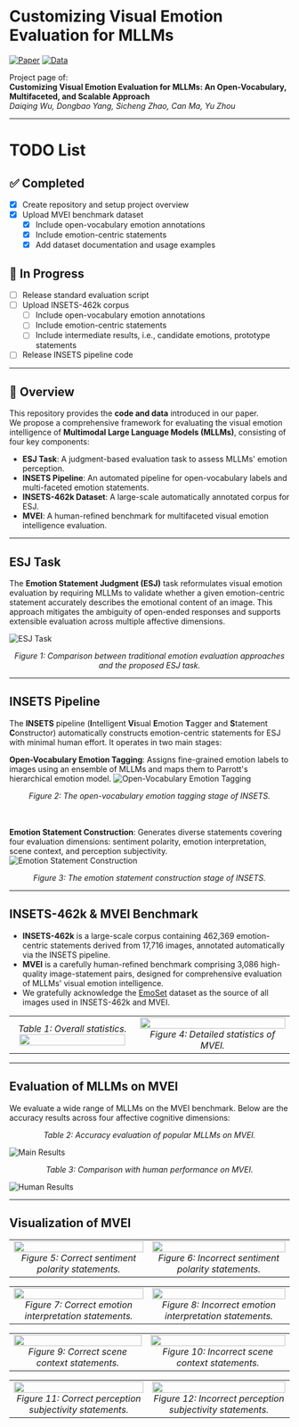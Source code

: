 # Customizing Visual Emotion Evaluation for MLLMs  

[![Paper](https://img.shields.io/badge/Paper-arXiv-blue)](link-to-paper)  [![Data](https://img.shields.io/badge/Data-HuggingFace-orange)](https://huggingface.co/datasets/wudq/MVEI/tree/main/MVEI) 

Project page of:  
**Customizing Visual Emotion Evaluation for MLLMs: An Open-Vocabulary, Multifaceted, and Scalable Approach**  
*Daiqing Wu, Dongbao Yang, Sicheng Zhao, Can Ma, Yu Zhou*  

---

# TODO List

## ✅ Completed

- [x] Create repository and setup project overview
- [x] Upload MVEI benchmark dataset
  - [x] Include open-vocabulary emotion annotations
  - [x] Include emotion-centric statements
  - [x] Add dataset documentation and usage examples

## 🔄 In Progress

- [ ] Release standard evaluation script
- [ ] Upload INSETS-462k corpus
  - [ ] Include open-vocabulary emotion annotations
  - [ ] Include emotion-centric statements
  - [ ] Include intermediate results, i.e., candidate emotions, prototype statements
- [ ] Release INSETS pipeline code

---

## 📖 Overview  

This repository provides the **code and data** introduced in our paper.  
We propose a comprehensive framework for evaluating the visual emotion intelligence of **Multimodal Large Language Models (MLLMs)**, consisting of four key components:

- **ESJ Task**: A judgment-based evaluation task to assess MLLMs' emotion perception.
- **INSETS Pipeline**: An automated pipeline for open-vocabulary labels and multi-faceted emotion statements.  
- **INSETS-462k Dataset**: A large-scale automatically annotated corpus for ESJ.
- **MVEI**: A human-refined benchmark for multifaceted visual emotion intelligence evaluation.

---

## ESJ Task

The **Emotion Statement Judgment (ESJ)** task reformulates visual emotion evaluation by requiring MLLMs to validate whether a given emotion-centric statement accurately describes the emotional content of an image. This approach mitigates the ambiguity of open-ended responses and supports extensible evaluation across multiple affective dimensions.

![ESJ Task](images/ESJ.jpeg)
<div align="center">
<em>Figure 1: Comparison between traditional emotion evaluation approaches and the proposed ESJ task.</em>
</div>

---

## INSETS Pipeline

The **INSETS** pipeline (**I**ntelligent **Vi**sual **E**motion **T**agger and **S**tatement **C**onstructor) automatically constructs emotion-centric statements for ESJ with minimal human effort. It operates in two main stages:

**Open-Vocabulary Emotion Tagging**: Assigns fine-grained emotion labels to images using an ensemble of MLLMs and maps them to Parrott's hierarchical emotion model.
![Open-Vocabulary Emotion Tagging](images/INSETS-1.jpeg)
<div align="center">
<em>Figure 2: The open-vocabulary emotion tagging stage of INSETS.</em>
</div>

<br><br>
**Emotion Statement Construction**: Generates diverse statements covering four evaluation dimensions: sentiment polarity, emotion interpretation, scene context, and perception subjectivity.
![Emotion Statement Construction](images/INSETS-2.jpeg)
<div align="center">
<em>Figure 3: The emotion statement construction stage of INSETS.</em>
</div>

---

## INSETS-462k & MVEI Benchmark

- **INSETS-462k** is a large-scale corpus containing 462,369 emotion-centric statements derived from 17,716 images, annotated automatically via the INSETS pipeline.
- **MVEI** is a carefully human-refined benchmark comprising 3,086 high-quality image-statement pairs, designed for comprehensive evaluation of MLLMs' visual emotion intelligence.
- We gratefully acknowledge the [EmoSet](https://vcc.tech/EmoSet) dataset as the source of all images used in INSETS-462k and MVEI.

<table>
<tr>
<td align="center">
<em>Table 1: Overall statistics.</em>
<img src="images/Statis-2.jpeg" width="95%">
<br>
</td>
<td align="center">
<img src="images/Statis-1.jpeg" width="100%">
<br>
<em>Figure 4: Detailed statistics of MVEI.</em>
</td>
</tr>
</table>

---

## Evaluation of MLLMs on MVEI
We evaluate a wide range of MLLMs on the MVEI benchmark. Below are the accuracy results across four affective cognitive dimensions:

<div align="center">
<em>Table 2: Accuracy evaluation of popular MLLMs on MVEI.</em>
</div>

![Main Results](images/Evaluation-1.jpeg)

<div align="center">
<em>Table 3: Comparison with human performance on MVEI.</em>
</div>

![Human Results](images/Evaluation-2.jpeg)


---

## Visualization of MVEI

<table>
<tr>
<td align="center">
<img src="images/MVEI-1.jpeg" width="100%">
<br>
<em>Figure 5: Correct sentiment polarity statements.</em>
</td>
<td align="center">
<img src="images/MVEI-2.jpeg" width="100%">
<br>
<em>Figure 6: Incorrect sentiment polarity statements.</em>
</td>
</tr>
</table>

<table>
<tr>
<td align="center">
<img src="images/MVEI-3.jpeg" width="100%">
<br>
<em>Figure 7: Correct emotion interpretation statements.</em>
</td>
<td align="center">
<img src="images/MVEI-4.jpeg" width="100%">
<br>
<em>Figure 8: Incorrect emotion interpretation statements.</em>
</td>
</tr>
</table>

<table>
<tr>
<td align="center">
<img src="images/MVEI-5.jpeg" width="100%">
<br>
<em>Figure 9: Correct scene context statements.</em>
</td>
<td align="center">
<img src="images/MVEI-6.jpeg" width="100%">
<br>
<em>Figure 10: Incorrect scene context statements.</em>
</td>
</tr>
</table>

<table>
<tr>
<td align="center">
<img src="images/MVEI-7.jpeg" width="100%">
<br>
<em>Figure 11: Correct perception subjectivity statements.</em>
</td>
<td align="center">
<img src="images/MVEI-8.jpeg" width="100%">
<br>
<em>Figure 12: Incorrect perception subjectivity statements.</em>
</td>
</tr>
</table>
